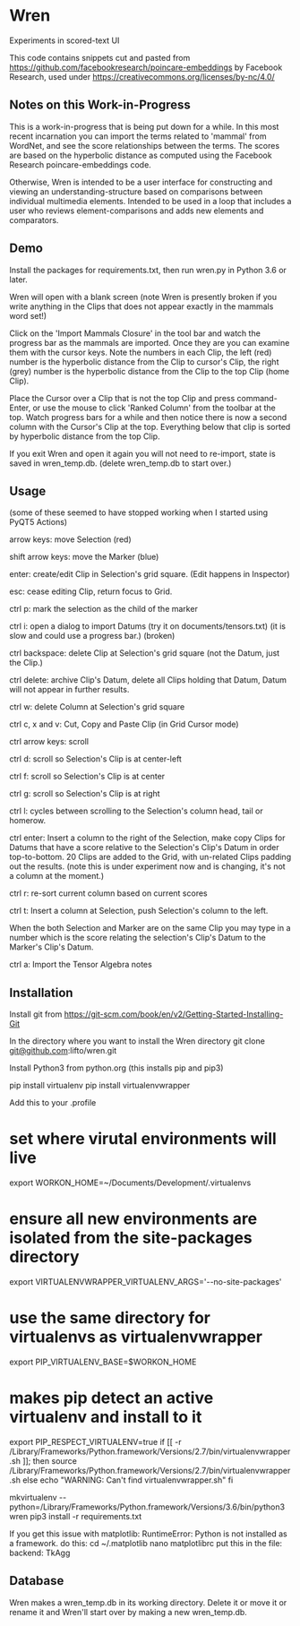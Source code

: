 Wren
====

Experiments in scored-text UI

This code contains snippets cut and pasted from
https://github.com/facebookresearch/poincare-embeddings
by Facebook Research, used under
https://creativecommons.org/licenses/by-nc/4.0/

Notes on this Work-in-Progress
------------------------------

This is a work-in-progress that is being put down for a while. In this most
recent incarnation you can import the terms related to 'mammal' from WordNet,
and see the score relationships between the terms. The scores are based on the
hyperbolic distance as computed using the Facebook Research poincare-embeddings
 code.

Otherwise, Wren is intended to be a user interface for constructing and viewing
 an understanding-structure based on comparisons between individual multimedia
 elements. Intended to be used in a loop that includes a user who reviews
 element-comparisons and adds new elements and comparators.

Demo
----

Install the packages for requirements.txt, then run wren.py in Python 3.6 or
later.

Wren will open with a blank screen (note Wren is presently broken if you write
anything in the Clips that does not appear exactly in the mammals word set!)

Click on the 'Import Mammals Closure' in the tool bar and watch the progress
bar as the mammals are imported. Once they are you can examine them with the
cursor keys. Note the numbers in each Clip, the left (red) number is the
hyperbolic distance from the Clip to cursor's Clip, the right (grey) number is
the hyperbolic distance from the Clip to the top Clip (home Clip).

Place the Cursor over a Clip that is not the top Clip and press command-Enter,
or use the mouse to click 'Ranked Column' from the toolbar at the top. Watch
progress bars for a while and then notice there is now a second column with the
 Cursor's Clip at the top. Everything below that clip is sorted by hyperbolic
 distance from the top Clip.

 If you exit Wren and open it again you will not need to re-import, state is
 saved in wren_temp.db. (delete wren_temp.db to start over.)

Usage
-----

(some of these seemed to have stopped working when I started using PyQT5
Actions)

arrow keys: move Selection (red)

shift arrow keys: move the Marker (blue)

enter: create/edit Clip in Selection's grid square. (Edit happens in Inspector)

esc: cease editing Clip, return focus to Grid.

ctrl p: mark the selection as the child of the marker

ctrl i: open a dialog to import Datums (try it on documents/tensors.txt)
    (it is slow and could use a progress bar.) (broken)

ctrl backspace: delete Clip at Selection's grid square (not the Datum, just the
    Clip.)

ctrl delete: archive Clip's Datum, delete all Clips holding that Datum,
    Datum will not appear in further results.

ctrl w: delete Column at Selection's grid square

ctrl c, x and v: Cut, Copy and Paste Clip (in Grid Cursor mode)

ctrl arrow keys: scroll

ctrl d: scroll so Selection's Clip is at center-left

ctrl f: scroll so Selection's Clip is at center

ctrl g: scroll so Selection's Clip is at right

ctrl l: cycles between scrolling to the Selection's column head, tail or
homerow.

ctrl enter: Insert a column to the right of the Selection, make copy Clips for
Datums that have a score relative to the Selection's Clip's Datum in order
top-to-bottom. 20 Clips are added to the Grid, with un-related Clips padding
 out the results. (note this is under experiment now and is changing, it's
 not a column at the moment.)

ctrl r: re-sort current column based on current scores

ctrl t: Insert a column at Selection, push Selection's column to the left.

When the both Selection and Marker are on the same Clip you may type in a
number which is the score relating the selection's Clip's Datum to the
Marker's Clip's Datum.

ctrl a: Import the Tensor Algebra notes

Installation
------------

Install git from https://git-scm.com/book/en/v2/Getting-Started-Installing-Git

In the directory where you want to install the Wren directory
git clone git@github.com:lifto/wren.git

Install Python3 from python.org (this installs pip and pip3)

pip install virtualenv
pip install virtualenvwrapper

Add this to your .profile
# set where virutal environments will live
export WORKON_HOME=~/Documents/Development/.virtualenvs
# ensure all new environments are isolated from the site-packages directory
export VIRTUALENVWRAPPER_VIRTUALENV_ARGS='--no-site-packages'
# use the same directory for virtualenvs as virtualenvwrapper
export PIP_VIRTUALENV_BASE=$WORKON_HOME
# makes pip detect an active virtualenv and install to it
export PIP_RESPECT_VIRTUALENV=true
if [[ -r /Library/Frameworks/Python.framework/Versions/2.7/bin/virtualenvwrapper.sh ]]; then
    source /Library/Frameworks/Python.framework/Versions/2.7/bin/virtualenvwrapper.sh
else
    echo "WARNING: Can't find virtualenvwrapper.sh"
fi

mkvirtualenv --python=/Library/Frameworks/Python.framework/Versions/3.6/bin/python3 wren
pip3 install -r requirements.txt

If you get this issue with matplotlib:
RuntimeError: Python is not installed as a framework.
do this:
cd ~/.matplotlib
nano matplotlibrc
put this in the file:
backend: TkAgg

Database
--------

Wren makes a wren_temp.db in its working directory. Delete it or move it or
rename it and Wren'll start over by making a new wren_temp.db.
